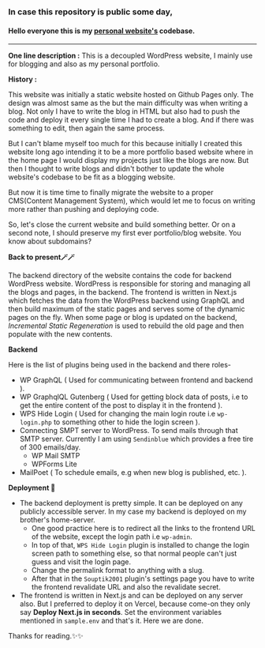 ### In case this repository is public some day,

#### Hello everyone this is my [personal website's](https://souptik.dev) codebase.

----

**One line description :**
This is a decoupled WordPress website, I mainly use for blogging and also as my personal portfolio.

**History :**

This website was initially a static website hosted on Github Pages only. The design was almost same as the but the main difficulty was when writing a blog. Not only I have to write the blog in HTML but also had to push the code and deploy it every single time I had to create a blog. And if there was something to edit, then again the same process.

But I can't blame myself too much for this because initially I created this website long ago intending it to be a more portfolio based website where in the home page I would display my projects just like the blogs are now.
But then I thought to write blogs and didn't bother to update the whole website's codebase to be fit as a blogging website.

But now it is time time to finally migrate the website to a proper CMS(Content Management System), which would let me to focus on writing more rather than pushing and deploying code.

So, let's close the current website and build something better. Or on a second note, I should preserve my first ever portfolio/blog website. You know about subdomains?

**Back to present🪄🪄**

The backend directory of the website contains the code for backend WordPress website. WordPress is responsible for storing and managing all the blogs and pages, in the backend.
The frontend is written in Next.js which fetches the data from the WordPress backend using GraphQL and then build maximum of the static pages and serves some of the dynamic pages on the fly.
When some page or blog is updated on the backend, *Incremental Static Regeneration* is used to rebuild the old page and then populate with the new contents.

**Backend**

Here is the list of plugins being used in the backend and there roles-
- WP GraphQL ( Used for communicating between frontend and backend ).
- WP GraphqlQL Gutenberg ( Used for getting block data of posts, i.e to get the entire content of the post to display it in the frontend ).
- WPS Hide Login ( Used for changing the main login route i.e `wp-login.php` to something other to hide the login screen ).
- Connecting SMPT server to WordPress. To send mails through that SMTP server. Currently I am using `Sendinblue` which provides a free tire of 300 emails/day.
  - WP Mail SMTP
  - WPForms Lite
- MailPoet ( To schedule emails, e.g when new blog is published, etc. ).

**Deployment 💾**

- The backend deployment is pretty simple. It can be deployed on any publicly accessible server. In my case my backend is deployed on my brother's home-server.
	- One good practice here is to redirect all the links to the frontend URL of the website, except the login path i.e `wp-admin`.
	- In top of that, `WPS Hide Login` plugin is installed to change the login screen path to something else, so that normal people can't just guess and visit the login page.
	- Change the permalink format to anything with a slug.
	- After that in the `Souptik2001` plugin's settings page you have to write the frontend revalidate URL and also the revalidate secret.
- The frontend is written in Next.js and can be deployed on any server also. But I preferred to deploy it on Vercel, because come-on they only say **Deploy Next.js in seconds**.
Set the environment variables mentioned in `sample.env` and that's it. Here we are done.

Thanks for reading.✨✨
